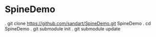 # SpineDemo

. git clone https://github.com/sandart/SpineDemo.git SpineDemo
. cd SpineDemo
. git submodule init
. git submodule update
